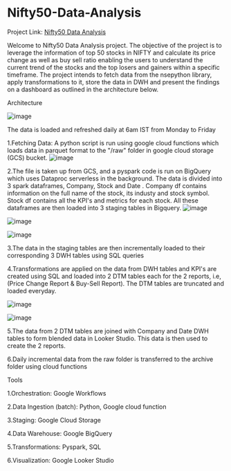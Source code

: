 # Nifty50-Data-Analysis
Project Link: [Nifty50 Data Analysis](https://lookerstudio.google.com/u/1/reporting/bbafb746-adf8-4a30-b7ed-65a809c9215b/page/JVgvE)

Welcome to Nifty50 Data Analysis project. The objective of the project is to leverage the information of top 50 stocks in NIFTY and calculate its price change as well as buy sell ratio enabling the users to understand the current trend of the stocks and the top losers and gainers within a specific timeframe. The project intends to fetch data from the nsepython library, apply transformations to it, store the data in DWH and present the findings on a dashboard as outlined in the architecture below.

Architecture

![image](https://github.com/user-attachments/assets/1cc8ed3c-40ee-45ff-9956-372faf914f04)

The data is loaded and refreshed daily at 6am IST from Monday to Friday

1.Fetching Data: A python script is run using google cloud functions which loads data in parquet format to the "/raw" folder in google cloud storage (GCS) bucket.
![image](https://github.com/user-attachments/assets/90de55b2-ada3-4409-a45a-ac4299a5f9f6)

2.The file is taken up from GCS, and a pyspark code is run on BigQuery which uses Dataproc serverless in the background. The data is divided into 3 spark dataframes, Company, Stock and Date . Company df contains information on the full name of the stock, its industy and stock symbol. Stock df contains all the KPI's and metrics for each stock. All these dataframes are then loaded into 3 staging tables in Bigquery.
![image](https://github.com/user-attachments/assets/5bb41a77-2594-45ca-8d34-8db0d97f9d48)

![image](https://github.com/user-attachments/assets/45bf1bd8-33b5-4161-aef6-649547519cea)

![image](https://github.com/user-attachments/assets/97925e1a-46dd-4aa7-bca9-9e21f01aaa7f)

3.The data in the staging tables are then incrementally loaded to their corresponding 3 DWH tables using SQL queries

4.Transformations are applied on the data from DWH tables and KPI's are created using SQL and loaded into 2 DTM tables each for the 2 reports, i.e, (Price Change Report & Buy-Sell Report). The DTM tables are truncated and loaded everyday.

![image](https://github.com/user-attachments/assets/9ee82bed-28a9-4bb6-9701-c738d1c8937f)

![image](https://github.com/user-attachments/assets/1d807a9a-de0a-4624-82e6-4807809eccf9)



5.The data from 2 DTM tables are joined with Company and Date DWH tables to form blended data in Looker Studio. This data is then used to create the 2 reports.

6.Daily incremental data from the raw folder is transferred to the archive folder using cloud functions

Tools

1.Orchestration: Google Workflows

2.Data Ingestion (batch): Python, Google cloud function

3.Staging: Google Cloud Storage

4.Data Warehouse: Google BigQuery

5.Transformations: Pyspark, SQL

6.Visualization: Google Looker Studio
